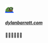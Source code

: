 ![peepoHappy](https://github.com/DylanBarratt/DylanBarratt/blob/master/peepoHappy.png "peepoHappy") 
##### [dylanbarratt.com](http://dylanbarratt.com/)

🏊‍♂️🚴‍♂️🏃‍♂️
